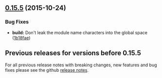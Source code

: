 <a name="0.15.5"></a>
## [0.15.5](https://github.com/mattlewis92/angular-bootstrap-calendar/compare/0.15.4...v0.15.5) (2015-10-24)


### Bug Fixes

* **build:** Don't leak the module name characters into the global space ([1b18fae](https://github.com/mattlewis92/angular-bootstrap-calendar/commit/1b18fae))


## Previous releases for versions before 0.15.5

For all previous release notes with breaking changes, new features and bug fixes please see the github [release notes](https://github.com/mattlewis92/angular-bootstrap-calendar/releases).
